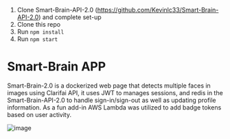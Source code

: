 

1. Clone Smart-Brain-API-2.0 (https://github.com/Kevinlc33/Smart-Brain-API-2.0) and complete set-up
2. Clone this repo
3. Run `npm install`
4. Run `npm start`

# Smart-Brain APP

Smart-Brain-2.0 is a dockerized web page that detects multiple faces in images using Clarifai API, it uses JWT to manages sessions, and redis in the Smart-Brain-API-2.0 to handle sign-in/sign-out as well as updating profile information. As a fun add-in AWS Lambda was utilized to add badge tokens based on user activity.

![image](https://user-images.githubusercontent.com/24740971/125212010-4c037e80-e25f-11eb-814c-c9a2f8015bb2.png)

